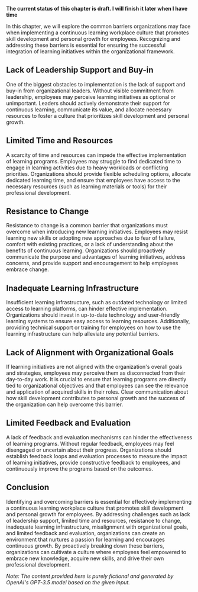 **The current status of this chapter is draft. I will finish it later when I have time**

In this chapter, we will explore the common barriers organizations may face when implementing a continuous learning workplace culture that promotes skill development and personal growth for employees. Recognizing and addressing these barriers is essential for ensuring the successful integration of learning initiatives within the organizational framework.

Lack of Leadership Support and Buy-in
-------------------------------------

One of the biggest obstacles to implementation is the lack of support and buy-in from organizational leaders. Without visible commitment from leadership, employees may perceive learning initiatives as optional or unimportant. Leaders should actively demonstrate their support for continuous learning, communicate its value, and allocate necessary resources to foster a culture that prioritizes skill development and personal growth.

Limited Time and Resources
--------------------------

A scarcity of time and resources can impede the effective implementation of learning programs. Employees may struggle to find dedicated time to engage in learning activities due to heavy workloads or conflicting priorities. Organizations should provide flexible scheduling options, allocate dedicated learning time, and ensure that employees have access to the necessary resources (such as learning materials or tools) for their professional development.

Resistance to Change
--------------------

Resistance to change is a common barrier that organizations must overcome when introducing new learning initiatives. Employees may resist learning new skills or adopting new approaches due to fear of failure, comfort with existing practices, or a lack of understanding about the benefits of continuous learning. Organizations should proactively communicate the purpose and advantages of learning initiatives, address concerns, and provide support and encouragement to help employees embrace change.

Inadequate Learning Infrastructure
----------------------------------

Insufficient learning infrastructure, such as outdated technology or limited access to learning platforms, can hinder effective implementation. Organizations should invest in up-to-date technology and user-friendly learning systems to ensure easy access to learning resources. Additionally, providing technical support or training for employees on how to use the learning infrastructure can help alleviate any potential barriers.

Lack of Alignment with Organizational Goals
-------------------------------------------

If learning initiatives are not aligned with the organization's overall goals and strategies, employees may perceive them as disconnected from their day-to-day work. It is crucial to ensure that learning programs are directly tied to organizational objectives and that employees can see the relevance and application of acquired skills in their roles. Clear communication about how skill development contributes to personal growth and the success of the organization can help overcome this barrier.

Limited Feedback and Evaluation
-------------------------------

A lack of feedback and evaluation mechanisms can hinder the effectiveness of learning programs. Without regular feedback, employees may feel disengaged or uncertain about their progress. Organizations should establish feedback loops and evaluation processes to measure the impact of learning initiatives, provide constructive feedback to employees, and continuously improve the programs based on the outcomes.

Conclusion
----------

Identifying and overcoming barriers is essential for effectively implementing a continuous learning workplace culture that promotes skill development and personal growth for employees. By addressing challenges such as lack of leadership support, limited time and resources, resistance to change, inadequate learning infrastructure, misalignment with organizational goals, and limited feedback and evaluation, organizations can create an environment that nurtures a passion for learning and encourages continuous growth. By proactively breaking down these barriers, organizations can cultivate a culture where employees feel empowered to embrace new knowledge, acquire new skills, and drive their own professional development.

*Note: The content provided here is purely fictional and generated by OpenAI's GPT-3.5 model based on the given input.*
